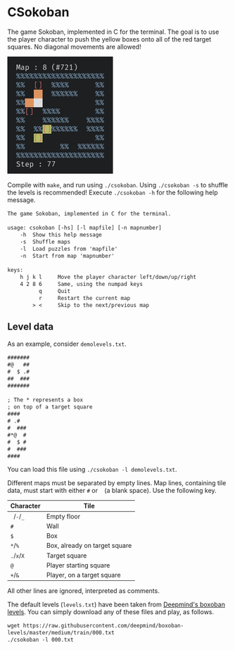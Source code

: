 # CSokoban
The game Sokoban, implemented in C for the terminal.
The goal is to use the player character to push the yellow boxes onto all
of the red target squares. No diagonal movements are allowed!

![sokoban](demo.png)

Compile with `make`, and run using `./csokoban`.
Using `./csokoban -s` to shuffle the levels is recommended!
Execute `./csokoban -h` for the following help message.

```
The game Sokoban, implemented in C for the terminal.

usage: csokoban [-hs] [-l mapfile] [-n mapnumber]
    -h  Show this help message
    -s  Shuffle maps
    -l  Load puzzles from 'mapfile'
    -n  Start from map 'mapnumber'

keys:
    h j k l     Move the player character left/down/up/right
    4 2 8 6     Same, using the numpad keys
          q     Quit
          r     Restart the current map
        > <     Skip to the next/previous map
```

## Level data
As an example, consider `demolevels.txt`.

```
#######
#@   ##
#  $ .#
##  ###
#######

; The * represents a box
; on top of a target square
####
# .#
#  ###
#*@  #
#  $ #
#  ###
####
```

You can load this file using `./csokoban -l demolevels.txt`.

Different maps must be separated by empty lines.
Map lines, containing tile data, must start with either `#` or ` ` (a blank space).
Use the following key.

| Character     |   Tile                        |
|---------------|-------------------------------|
| ` `/`-`/`_`   | Empty floor                   |
| `#`           | Wall                          |
| `$`           | Box                           |
| `*`/`%`       | Box, already on target square |
| `.`/`x`/`X`   | Target square                 |
| `@`           | Player starting square        |
| `+`/`&`       | Player, on a target square    |

All other lines are ignored, interpreted as comments.

The default levels (`levels.txt`) have been taken from [Deepmind's boxoban
levels](https://github.com/deepmind/boxoban-levels). You can simply download
any of these files and play, as follows.

```
wget https://raw.githubusercontent.com/deepmind/boxoban-levels/master/medium/train/000.txt
./csokoban -l 000.txt
```

